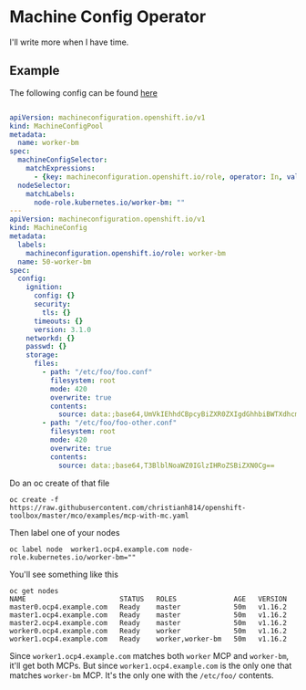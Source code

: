 # Machine Config Operator

I'll write more when I have time.

## Example

The following config can be found [here](examples/mcp-with-mc.yaml)

```yaml

apiVersion: machineconfiguration.openshift.io/v1
kind: MachineConfigPool
metadata:
  name: worker-bm
spec:
  machineConfigSelector:
    matchExpressions:
      - {key: machineconfiguration.openshift.io/role, operator: In, values: [worker,worker-bm]}
  nodeSelector:
    matchLabels:
      node-role.kubernetes.io/worker-bm: ""
---
apiVersion: machineconfiguration.openshift.io/v1
kind: MachineConfig
metadata:
  labels:
    machineconfiguration.openshift.io/role: worker-bm
  name: 50-worker-bm
spec:
  config:
    ignition:
      config: {}
      security:
        tls: {}
      timeouts: {}
      version: 3.1.0
    networkd: {}
    passwd: {}
    storage:
      files:
        - path: "/etc/foo/foo.conf"
          filesystem: root
          mode: 420
          overwrite: true
          contents:
            source: data:;base64,UmVkIEhhdCBpcyBiZXR0ZXIgdGhhbiBWTXdhcmUhCg==
        - path: "/etc/foo/foo-other.conf"
          filesystem: root
          mode: 420
          overwrite: true
          contents:
            source: data:;base64,T3BlblNoaWZ0IGlzIHRoZSBiZXN0Cg==
```

Do an oc create of that file

```shell
oc create -f https://raw.githubusercontent.com/christianh814/openshift-toolbox/master/mco/examples/mcp-with-mc.yaml
```

Then label one of your nodes

```
oc label node  worker1.ocp4.example.com node-role.kubernetes.io/worker-bm=""
```

You'll see something like this

```
oc get nodes
NAME                       STATUS   ROLES              AGE   VERSION
master0.ocp4.example.com   Ready    master             50m   v1.16.2
master1.ocp4.example.com   Ready    master             50m   v1.16.2
master2.ocp4.example.com   Ready    master             50m   v1.16.2
worker0.ocp4.example.com   Ready    worker             50m   v1.16.2
worker1.ocp4.example.com   Ready    worker,worker-bm   50m   v1.16.2
```

Since `worker1.ocp4.example.com` matches both `worker` MCP and `worker-bm`, it'll get both MCPs. But since `worker1.ocp4.example.com` is the only one that matches `worker-bm` MCP. It's the only one with the `/etc/foo/` contents.

